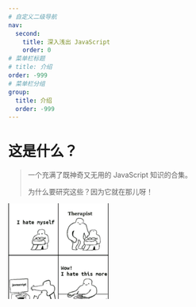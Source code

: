 ```yaml
---
# 自定义二级导航
nav:
  second:
    title: 深入浅出 JavaScript
    order: 0
# 菜单栏标题
# title: 介绍
order: -999
# 菜单栏分组
group:
  title: 介绍
  order: -999
---
```


# 这是什么？

> 一个充满了既神奇又无用的 JavaScript 知识的合集。
>
> 为什么要研究这些？因为它就在那儿呀！

<img src="https://raw.githubusercontent.com/chuenwei0129/my-picgo-repo/master/me/F2Gacz4WkAAQZuh.jpeg" width="40%" alt="javascript"/>
